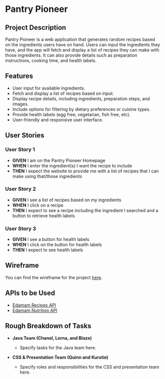 # Pantry Pioneer

## Project Description

Pantry Pioneer is a web application that generates random recipes based on the ingredients users have on hand. Users can input the ingredients they have, and the app will fetch and display a list of recipes they can make with those ingredients. It can also provide details such as preparation instructions, cooking time, and health labels.

## Features

- User input for available ingredients.
- Fetch and display a list of recipes based on input.
- Display recipe details, including ingredients, preparation steps, and images.
- Include options for filtering by dietary preferences or cuisine types.
- Provide health labels (egg free, vegetarian, fish free, etc).
- User-friendly and responsive user interface.

## User Stories

### User Story 1
- **GIVEN** I am on the Pantry Pioneer Homepage
- **WHEN** I enter the ingredient(s) I want the recipe to include
- **THEN** I expect the website to provide me with a list of recipes that I can make using that/those ingredients

### User Story 2
- **GIVEN** I see a list of recipes based on my ingredients
- **WHEN** I click on a recipe
- **THEN** I expect to see a recipe including the ingredient I searched and a button to retrieve health labels

### User Story 3
- **GIVEN** I see a button for health labels
- **WHEN** I click on the button for health labels
- **THEN** I expect to see health labels

## Wireframe

You can find the wireframe for the project [here](https://excalidraw.com/#json=o-YtB5newDSq-3ueizkr-,ujUGke7ZfSX_OGFAoQ5wpg).

## APIs to be Used

- [Edamam Recipes API](https://developer.edamam.com/edamam-docs-recipe-api)
- [Edamam Nutrition API](https://developer.edamam.com/edamam-docs-nutrition-api)

## Rough Breakdown of Tasks

- **Java Team (Chanel, Lorna, and Blaze)**
  - Specify tasks for the Java team here.
  
- **CSS & Presentation Team (Quinn and Kurstie)**
  - Specify roles and responsibilities for the CSS and presentation team here.
